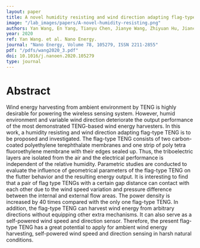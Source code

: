 ```yaml
---
layout: paper
title: A novel humidity resisting and wind direction adapting flag-type triboelectric nanogenerator for wind energy harvesting and speed sensing
image: "/lab_images/papers/A-novel-humidity-resisting.png"
authors: Yan Wang, En Yang, Tianyu Chen, Jianye Wang, Zhiyuan Hu, Jianchun Mi, Xinxiang Pan, Minyi Xu
year: 2020
ref: Yan Wang. et al. Nano Energy.
journal: "Nano Energy, Volume 78, 105279, ISSN 2211-2855"
pdf: "/pdfs/wang2020_3.pdf"
doi: 10.1016/j.nanoen.2020.105279
type: journal
---
```


# Abstract

Wind energy harvesting from ambient environment by TENG is highly desirable for powering the wireless sensing system. However, humid environment and variable wind direction deteriorate the output performance of the most demonstrated TENG-based wind energy harvesters. In this work, a humidity resisting and wind direction adapting flag-type TENG is to be proposed and investigated. The flag-type TENG consists of two carbon-coated polyethylene terephthalate membranes and one strip of poly tetra fluoroethylene membrane with their edges sealed up. Thus, the triboelectric layers are isolated from the air and the electrical performance is independent of the relative humidity. Parametric studies are conducted to evaluate the influence of geometrical parameters of the flag-type TENG on the flutter behavior and the resulting energy output. It is interesting to find that a pair of flag type TENGs with a certain gap distance can contact with each other due to the wind speed variation and pressure difference between the internal and external flow areas. The power density is increased by 40 times compared with the only one flag-type TENG. In addition, the flag-type TENG can harvest wind energy from arbitrary directions without equipping other extra mechanisms. It can also serve as a self-powered wind speed and direction sensor. Therefore, the present flag-type TENG has a great potential to apply for ambient wind energy harvesting, self-powered wind speed and direction sensing in harsh natural conditions.


